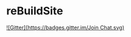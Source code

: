# reBuildSite
[![Gitter](https://badges.gitter.im/Join Chat.svg)](https://gitter.im/AlanAMay/reBuildSite?utm_source=badge&utm_medium=badge&utm_campaign=pr-badge&utm_content=badge)